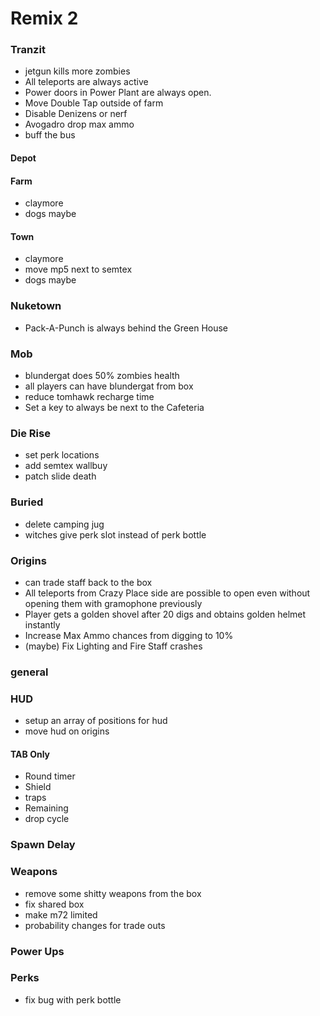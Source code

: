 # Remix 2

### Tranzit
* jetgun kills more zombies
* All teleports are always active
* Power doors in Power Plant are always open.
* Move Double Tap outside of farm
* Disable Denizens or nerf
* Avogadro drop max ammo
* buff the bus

#### Depot

#### Farm
* claymore
* dogs maybe

#### Town
* claymore
* move mp5 next to semtex
* dogs maybe

### Nuketown
* Pack-A-Punch is always behind the Green House

### Mob
* blundergat does 50% zombies health
* all players can have blundergat from box
* reduce tomhawk recharge time
* Set a key to always be next to the Cafeteria

### Die Rise
* set perk locations
* add semtex wallbuy
* patch slide death

### Buried
* delete camping jug
* witches give perk slot instead of perk bottle

### Origins
* can trade staff back to the box
* All teleports from Crazy Place side are possible to open even without opening them with gramophone previously
* Player gets a golden shovel after 20 digs and obtains golden helmet instantly
* Increase Max Ammo chances from digging to 10%
* (maybe) Fix Lighting and Fire Staff crashes

 
### general

### HUD
* setup an array of positions for hud
* move hud on origins
#### TAB Only
* Round timer
* Shield
* traps
* Remaining
* drop cycle

### Spawn Delay

### Weapons 
* remove some shitty weapons from the box
* fix shared box
* make m72 limited
* probability changes for trade outs

### Power Ups 

### Perks
* fix bug with perk bottle